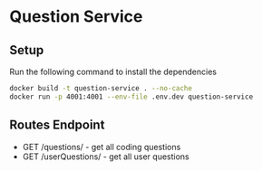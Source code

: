 # Question Service

## Setup

Run the following command to install the dependencies

```bash
docker build -t question-service . --no-cache
docker run -p 4001:4001 --env-file .env.dev question-service
```

## Routes Endpoint

- GET /questions/ - get all coding questions
- GET /userQuestions/ - get all user questions
